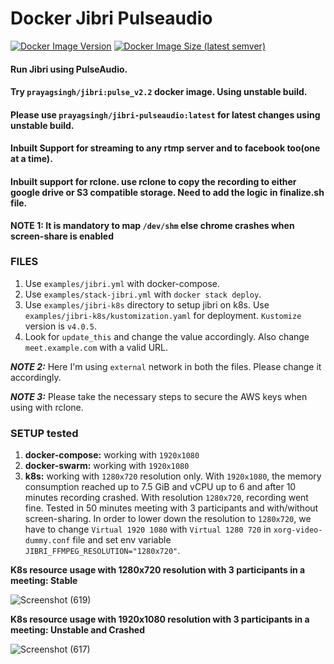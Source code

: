 # Docker Jibri Pulseaudio

[![Docker Image Version](https://img.shields.io/docker/v/prayagsingh/jibri-pulseaudio/latest)](https://hub.docker.com/r/prayagsingh/jibri-pulseaudio/tags) [![Docker Image Size (latest semver)](https://img.shields.io/docker/image-size/prayagsingh/jibri-pulseaudio)](https://hub.docker.com/r/prayagsingh/jibri-pulseaudio)


#### Run Jibri using PulseAudio.

#### Try `prayagsingh/jibri:pulse_v2.2` docker image. Using unstable build.

#### Please use `prayagsingh/jibri-pulseaudio:latest` for latest changes using unstable build.

#### Inbuilt Support for streaming to any rtmp server and to facebook too(one at a time). 

#### Inbuilt support for rclone. use rclone to copy the recording to either google drive or S3 compatible storage. Need to add the logic in finalize.sh file.

**NOTE 1: It is mandatory to map `/dev/shm` else chrome crashes when screen-share is enabled**

### FILES

1. Use `examples/jibri.yml` with docker-compose.
2. Use `examples/stack-jibri.yml` with `docker stack deploy`.
3. Use `examples/jibri-k8s` directory to setup jibri on k8s. Use `examples/jibri-k8s/kustomization.yaml` for deployment. `Kustomize` version is `v4.0.5`.
4. Look for `update_this` and change the value accordingly. Also change `meet.example.com` with a valid URL.

***NOTE 2:*** Here I'm using `external` network in both the files. Please change it accordingly. 

***NOTE 3:*** Please take the necessary steps to secure the AWS keys when using with rclone. 

### SETUP tested 
1. **docker-compose:** working with `1920x1080` 
2. **docker-swarm:** working with `1920x1080` 
3. **k8s:** working with `1280x720` resolution only. With `1920x1080`, the memory consumption reached up to 7.5 GiB and vCPU up to 6 and after 10 minutes recording crashed. With resolution `1280x720`, recording went fine. Tested in 50 minutes meeting with 3 participants and with/without screen-sharing. In order to lower down the resolution to `1280x720`, we have to change `Virtual 1920 1080`  with `Virtual 1280 720` in `xorg-video-dummy.conf` file and set env variable `JIBRI_FFMPEG_RESOLUTION="1280x720"`.

**K8s resource usage with 1280x720 resolution with 3 participants in a meeting: Stable**

![Screenshot (619)](https://user-images.githubusercontent.com/8455114/114389163-48a21d80-9bb2-11eb-893f-43b80dae7dfc.png)

**K8s resource usage with 1920x1080 resolution with 3 participants in a meeting: Unstable and Crashed**

![Screenshot (617)](https://user-images.githubusercontent.com/8455114/114389344-843ce780-9bb2-11eb-96ad-5c2a9c947742.png)
